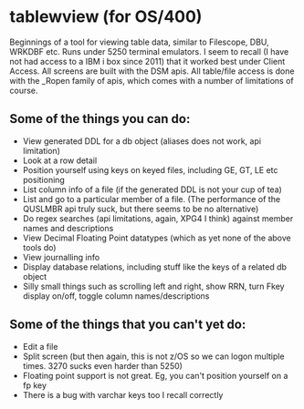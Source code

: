 # tablewview (for OS/400)

Beginnings of a tool for viewing table data, similar to Filescope, DBU, WRKDBF etc.
Runs under 5250 terminal emulators. I seem to recall (I have not had access to a IBM i box since 2011) that it worked best under Client Access.
All screens are built with the DSM apis.
All table/file access is done with the _Ropen family of apis, which comes with a number
of limitations of course.

## Some of the things you can do:
* View generated DDL for a db object (aliases does not work, api limitation)
* Look at a row detail
* Position yourself using keys on keyed files, including GE, GT, LE etc positioning
* List column info of a file (if the generated DDL is not your cup of tea)
* List and go to a particular member of a file. (The performance of the QUSLMBR api truly suck, but there seems to be no alternative)
* Do regex searches (api limitations, again, XPG4 I think) against member names and descriptions
* View Decimal Floating Point datatypes (which as yet none of the above tools do)
* View journalling info
* Display database relations, including stuff like the keys of a related db object
* Silly small things such as scrolling left and right, show RRN, turn Fkey display on/off, toggle column names/descriptions


## Some of the things that you can't yet do:
* Edit a file
* Split screen (but then again, this is not z/OS so we can logon multiple times. 3270 sucks even harder than 5250)
* Floating point support is not great. Eg, you can't position yourself on a fp key
* There is a bug with varchar keys too I recall correctly


